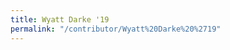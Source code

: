 ```yaml
---
title: Wyatt Darke '19
permalink: "/contributor/Wyatt%20Darke%20%2719"
---
```


<!--  

Escapes: https://www.w3schools.com/tags/ref_urlencode.ASP

    %2E for .
    %20 for space
    %27 for '

-->